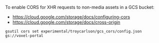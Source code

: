 <!--
Copyright 2020-2021 Voxel Labs, Inc.
All rights reserved.

This document may not be reproduced, republished, distributed, transmitted,
displayed, broadcast or otherwise exploited in any manner without the express
prior written permission of Voxel Labs, Inc. The receipt or possession of this
document does not convey any rights to reproduce, disclose, or distribute its
contents, or to manufacture, use, or sell anything that it may describe, in
whole or in part.
-->
To enable CORS for XHR requests to non-media assets in a GCS bucket:

* https://cloud.google.com/storage/docs/configuring-cors
* https://cloud.google.com/storage/docs/cross-origin

```
gsutil cors set experimental/troycarlson/gcs_cors/config.json gs://voxel-portal
```
